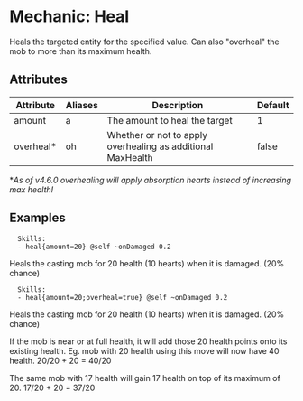 Mechanic: Heal
==============

Heals the targeted entity for the specified value. Can also "overheal"
the mob to more than its maximum health.

Attributes
----------

| Attribute  | Aliases | Description                                                 | Default |
|------------|---------|-------------------------------------------------------------|---------|
| amount     | a       | The amount to heal the target                               | 1       |
| overheal* | oh      | Whether or not to apply overhealing as additional MaxHealth | false   |

  
**As of v4.6.0 overhealing will apply absorption hearts instead of
increasing max health!*

Examples
--------

      Skills:
      - heal{amount=20} @self ~onDamaged 0.2

Heals the casting mob for 20 health (10 hearts) when it is damaged. (20%
chance)

      Skills:
      - heal{amount=20;overheal=true} @self ~onDamaged 0.2

Heals the casting mob for 20 health (10 hearts) when it is damaged. (20%
chance)

If the mob is near or at full health, it will add those 20 health points
onto its existing health. Eg. mob with 20 health using this move will
now have 40 health. 20/20 + 20 = 40/20

The same mob with 17 health will gain 17 health on top of its maximum of
20. 17/20 + 20 = 37/20
